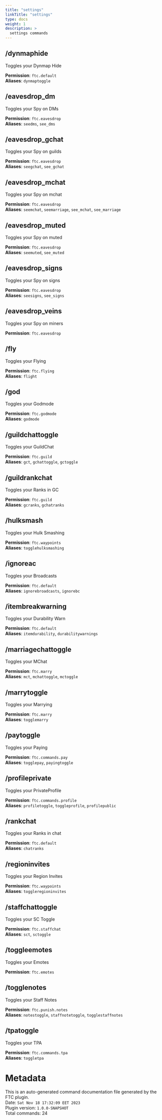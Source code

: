 ```yaml
---
title: "settings"
linkTitle: "settings"
type: docs
weight: 1
description: >
  settings commands
---
```



## /dynmaphide
Toggles your Dynmap Hide  
  
**Permission**: `ftc.default`  
**Aliases**: `dynmaptoggle`  

## /eavesdrop_dm
Toggles your Spy on DMs  
  
**Permission**: `ftc.eavesdrop`  
**Aliases**: `seedms`, `see_dms`  

## /eavesdrop_gchat
Toggles your Spy on guilds  
  
**Permission**: `ftc.eavesdrop`  
**Aliases**: `seegchat`, `see_gchat`  

## /eavesdrop_mchat
Toggles your Spy on mchat  
  
**Permission**: `ftc.eavesdrop`  
**Aliases**: `seemchat`, `seemarriage`, `see_mchat`, `see_marriage`  

## /eavesdrop_muted
Toggles your Spy on muted  
  
**Permission**: `ftc.eavesdrop`  
**Aliases**: `seemuted`, `see_muted`  

## /eavesdrop_signs
Toggles your Spy on signs  
  
**Permission**: `ftc.eavesdrop`  
**Aliases**: `seesigns`, `see_signs`  

## /eavesdrop_veins
Toggles your Spy on miners  
  
**Permission**: `ftc.eavesdrop`  

## /fly
Toggles your Flying  
  
**Permission**: `ftc.flying`  
**Aliases**: `flight`  

## /god
Toggles your Godmode  
  
**Permission**: `ftc.godmode`  
**Aliases**: `godmode`  

## /guildchattoggle
Toggles your GuildChat  
  
**Permission**: `ftc.guild`  
**Aliases**: `gct`, `gchattoggle`, `gctoggle`  

## /guildrankchat
Toggles your Ranks in GC  
  
**Permission**: `ftc.guild`  
**Aliases**: `gcranks`, `gchatranks`  

## /hulksmash
Toggles your Hulk Smashing  
  
**Permission**: `ftc.waypoints`  
**Aliases**: `togglehulksmashing`  

## /ignoreac
Toggles your Broadcasts  
  
**Permission**: `ftc.default`  
**Aliases**: `ignorebroadcasts`, `ignorebc`  

## /itembreakwarning
Toggles your Durability Warn  
  
**Permission**: `ftc.default`  
**Aliases**: `itemdurability`, `durabilitywarnings`  

## /marriagechattoggle
Toggles your MChat  
  
**Permission**: `ftc.marry`  
**Aliases**: `mct`, `mchattoggle`, `mctoggle`  

## /marrytoggle
Toggles your Marrying  
  
**Permission**: `ftc.marry`  
**Aliases**: `togglemarry`  

## /paytoggle
Toggles your Paying  
  
**Permission**: `ftc.commands.pay`  
**Aliases**: `togglepay`, `payingtoggle`  

## /profileprivate
Toggles your PrivateProfile  
  
**Permission**: `ftc.commands.profile`  
**Aliases**: `profiletoggle`, `toggleprofile`, `profilepublic`  

## /rankchat
Toggles your Ranks in chat  
  
**Permission**: `ftc.default`  
**Aliases**: `chatranks`  

## /regioninvites
Toggles your Region Invites  
  
**Permission**: `ftc.waypoints`  
**Aliases**: `toggleregioninvites`  

## /staffchattoggle
Toggles your SC Toggle  
  
**Permission**: `ftc.staffchat`  
**Aliases**: `sct`, `sctoggle`  

## /toggleemotes
Toggles your Emotes  
  
**Permission**: `ftc.emotes`  

## /togglenotes
Toggles your Staff Notes  
  
**Permission**: `ftc.punish.notes`  
**Aliases**: `notestoggle`, `staffnotetoggle`, `togglestaffnotes`  

## /tpatoggle
Toggles your TPA  
  
**Permission**: `ftc.commands.tpa`  
**Aliases**: `toggletpa`  

# Metadata
This is an auto-generated command documentation file generated by the FTC plugin.  
Date: `Sat Nov 18 17:32:09 EET 2023`  
Plugin version: `1.0.0-SNAPSHOT`  
Total commands: 24